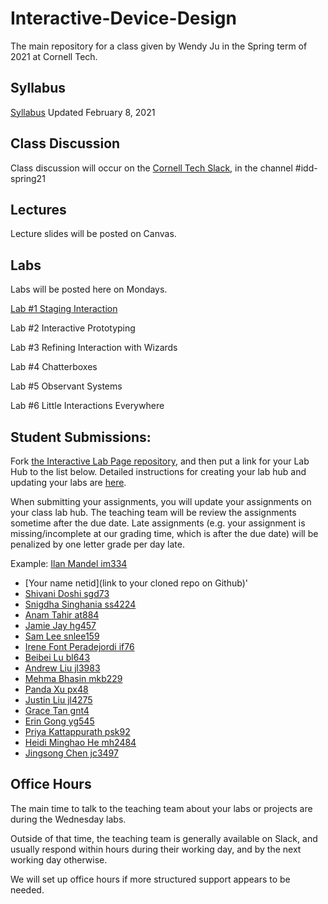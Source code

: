 # Interactive-Device-Design
The main repository for a class given by Wendy Ju in the Spring term of 2021 at Cornell Tech.

## Syllabus
[Syllabus](https://canvas.cornell.edu/courses/27923/assignments/syllabus) Updated February 8, 2021

## Class Discussion
Class discussion will occur on the [Cornell Tech Slack](cornelltech.slack.com), in the channel #idd-spring21

## Lectures
Lecture slides will be posted on Canvas.


## Labs
Labs will be posted here on Mondays.

[Lab #1 Staging Interaction](https://github.com/FAR-Lab/Interactive-Lab-Hub/blob/Spring2021/Lab%201/README.md)

Lab #2 Interactive Prototyping

Lab #3 Refining Interaction with Wizards

Lab #4 Chatterboxes

Lab #5 Observant Systems

Lab #6 Little Interactions Everywhere

## Student Submissions:

Fork  [the Interactive Lab Page repository](https://github.com/FAR-Lab/Interactive-Lab-Hub), and then put a link for your Lab Hub to the list below. Detailed instructions for creating your lab hub and updating your labs are [here](https://github.com/FAR-Lab/Developing-and-Designing-Interactive-Devices/blob/2021Spring/readings/Submitting%20Labs.md).

When submitting your assignments, you will update your assignments on your class lab hub. The teaching team will be review the assignments sometime after the due date. Late assignments (e.g. your assignment is missing/incomplete at our grading time, which is after the due date) will be penalized by one letter grade per day late.



Example:  [Ilan Mandel im334](https://github.com/imandel/Interactive-Lab-Hub)

* [Your name netid](link to your cloned repo on Github)'
* [Shivani Doshi sgd73](https://github.com/shivanidoshi26/Interactive-Lab-Hub/tree/Spring2021/Lab%201)
* [Snigdha Singhania ss4224](https://github.com/singhaniasnigdha/Interactive-Lab-Hub)
* [Anam Tahir at884](https://github.com/anam884/Interactive-Lab-Hub)
* [Jamie Jay hg457](https://github.com/Jamie-Jay/Interactive-Lab-Hub)
* [Sam Lee snlee159](https://github.com/snlee159/Interactive-Lab-Hub)
* [Irene Font Peradejordi if76](https://github.com/IreneFP/Interactive-Lab-Hub)
* [Beibei Lu bl643](https://github.com/beibeilu/Interactive-Lab-Hub)
* [Andrew Liu jl3983](https://github.com/andrewljc0801/Interactive-Lab-Hub)
* [Mehma Bhasin mkb229](https://github.com/mkbhasin/Interactive-Lab-Hub)
* [Panda Xu px48](https://github.com/30PandaX/Interactive-Lab-Hub)
* [Justin Liu jl4275](https://github.com/juicetinliu/Interactive-Lab-Hub)
* [Grace Tan gnt4](https://github.com/greatcan11/Interactive-Lab-Hub)
* [Erin Gong yg545](https://github.com/ering0427/Interactive-Lab-Hub)
* [Priya Kattappurath psk92](https://github.com/priyakatt/Interactive-Lab-Hub)
* [Heidi Minghao He mh2484](https://github.com/HeidiHe/Interactive-Lab-Hub)
* [Jingsong Chen jc3497](https://github.com/Jingsong-Chen/Interactive-Lab-Hub)

## Office Hours 

The main time to talk to the teaching team about your labs or projects are during the Wednesday labs. 

Outside of that time, the teaching team is generally available on Slack, and usually respond within hours during their working day, and by the next working day otherwise. 

We will set up office hours if more structured support appears to be needed.
